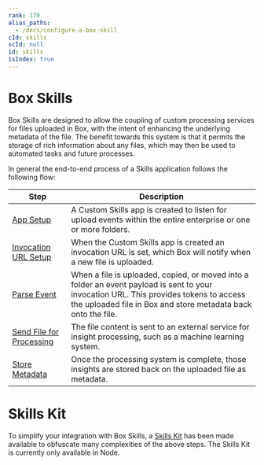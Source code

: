 ```yaml
---
rank: 170
alias_paths:
  - /docs/configure-a-box-skill
cId: skills
scId: null
id: skills
isIndex: true
---
```


# Box Skills

Box Skills are designed to allow the coupling of custom processing services for
files uploaded in Box, with the intent of enhancing the underlying metadata of
the file. The benefit towards this system is that it permits the storage of
rich information about any files, which may then be used to automated tasks and
future processes.

In general the end-to-end process of a Skills application follows the following
flow:

<!-- markdownlint-disable line-length -->

| Step                                                  | Description                                                                                                                                                             |
| ----------------------------------------------------- | ----------------------------------------------------------------------------------------------------------------------------------------------------------------------- |
| [App Setup](guide://applications/custom-skills/setup) | A Custom Skills app is created to listen for upload events within the entire enterprise or one or more folders.                                                         |
| [Invocation URL Setup](guide://skills/invocation-url) | When the Custom Skills app is created an invocation URL is set, which Box will notify when a new file is uploaded.                                                      |
| [Parse Event](guide://skills/handle/payload)          | When a file is uploaded, copied, or moved into a folder an event payload is sent to your invocation URL. This provides tokens to access the uploaded file in Box and store metadata back onto the file. |
| [Send File for Processing](guide://skills/examples)   | The file content is sent to an external service for insight processing, such as a machine learning system.                                                              |
| [Store Metadata](guide://skills/handle/metadata)      | Once the processing system is complete, those insights are stored back on the uploaded file as metadata.                                                                |

<!-- markdownlint-enable line-length -->

<Message>

# Skills Kit

To simplify your integration with Box Skills, a [Skills
Kit](guide://skills/kit) has been made available to obfuscate many
complexities of the above steps. The Skills Kit is currently only available in
Node.

</Message>

